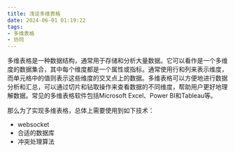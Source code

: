 ```yaml
---
title: 浅谈多维表格
date: 2024-06-01 01:19:22
tags:
- 多维表格
- 协同
---
```


多维表格是一种数据结构，通常用于存储和分析大量数据。它可以看作是一个多维度的数据集合，其中每个维度都是一个属性或指标。通常使用行和列来表示维度，而单元格中的值则表示这些维度的交叉点上的数据。多维表格可以方便地进行数据分析和汇总，可以通过切片和钻取操作来查看数据的不同维度，帮助用户更好地理解数据。常见的多维表格软件包括Microsoft Excel、Power BI和Tableau等。

那么为了实现多维表格，总体上需要使用到如下技术：

- websocket
- 合适的数据库
- 冲突处理算法
